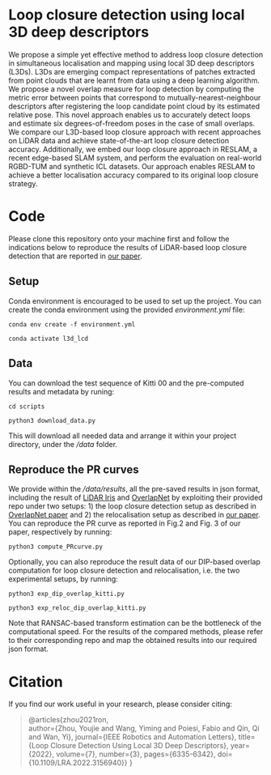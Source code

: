 # Loop closure detection using local 3D deep descriptors

We propose a simple yet effective method to address loop closure detection in simultaneous localisation and mapping using local 3D deep descriptors (L3Ds). L3Ds are emerging compact representations of patches extracted from point clouds that are learnt from data using a deep learning algorithm.
We propose a novel overlap measure for loop detection by computing the metric error between points that correspond to mutually-nearest-neighbour descriptors after registering the loop candidate point cloud by its estimated relative pose.
This novel approach enables us to accurately detect loops and estimate six degrees-of-freedom poses in the case of small overlaps.
We compare our L3D-based loop closure approach with recent approaches on LiDAR data and achieve state-of-the-art loop closure detection accuracy.
Additionally, we embed our loop closure approach in RESLAM, a recent edge-based SLAM system, and perform the evaluation on real-world RGBD-TUM and synthetic ICL datasets. Our approach enables RESLAM to achieve a better localisation accuracy compared to its original loop closure strategy.

# Code
Please clone this repository onto your machine first and follow the indications below to 
reproduce the results of LiDAR-based loop closure detection that are reported in [our paper](https://arxiv.org/abs/2111.00440).

## Setup
Conda environment is encouraged to be used to set up the project. You can create the conda environment
using the provided *environment.yml* file:

`conda env create -f environment.yml`

`conda activate l3d_lcd`

## Data
You can download the test sequence of Kitti 00 and the pre-computed results and metadata by runing:

`cd scripts`

`python3 download_data.py`

This will download all needed data and arrange it within your project directory, under the */data* folder.

## Reproduce the PR curves
We provide within the */data/results*, all the pre-saved results in json format, including the result of [LiDAR Iris](https://github.com/BigMoWangying/LiDAR-Iris)
and [OverlapNet](https://github.com/PRBonn/OverlapNet) by exploiting their provided repo under two setups: 1) the loop closure detection setup as described in 
[OverlapNet paper](https://arxiv.org/abs/2105.11344) and 2) the relocalisation setup as described in [our paper](https://arxiv.org/abs/2111.00440). You can reproduce the PR curve
as reported in Fig.2 and Fig. 3 of our paper, respectively by running:

`python3 compute_PRcurve.py`

Optionally, you can also reproduce the result data of our DIP-based overlap computation for loop closure detection
and relocalisation, i.e. the two experimental setups, by running:

`python3 exp_dip_overlap_kitti.py`

`python3 exp_reloc_dip_overlap_kitti.py`

Note that RANSAC-based transform estimation can be the bottleneck of the computational speed. 
For the results of the compared methods, please refer to their corresponding repo and
map the obtained results into our required json format.

# Citation
If you find our work useful in your research, please consider citing:
> @articles{zhou2021ron,\
  author={Zhou, Youjie and Wang, Yiming and Poiesi, Fabio and Qin, Qi and Wan, Yi},
  journal={IEEE Robotics and Automation Letters}, 
  title={Loop Closure Detection Using Local 3D Deep Descriptors}, 
  year={2022},
  volume={7},
  number={3},
  pages={6335-6342},
  doi={10.1109/LRA.2022.3156940}}
}
